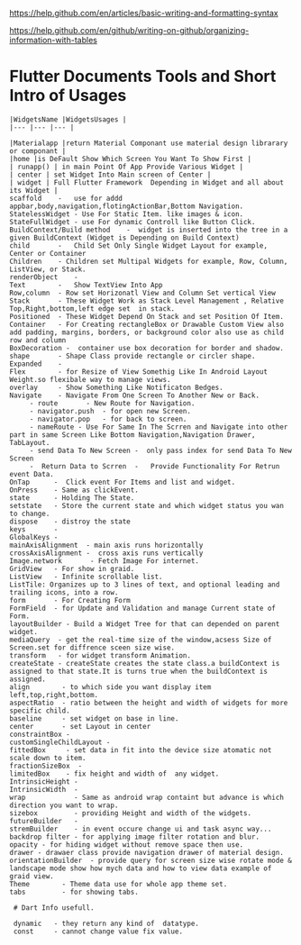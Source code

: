 https://help.github.com/en/articles/basic-writing-and-formatting-syntax


https://help.github.com/en/github/writing-on-github/organizing-information-with-tables



# Flutter Documents Tools and Short Intro of Usages

    |WidgetsName |WidgetsUsages |
    |--- |--- |--- |
 
    |Materialapp |return Material Componant use material design librarary or componant |
    |home |is DeFault Show Which Screen You Want To Show First |
    | runapp() | in main Point Of App Provide Various Widget |
    | center | set Widget Into Main screen of Center |
    | widget | Full Flutter Framework  Depending in Widget and all about its Widget |
    scaffold    -   use for addd appbar,body,navigation,flotingActionBar,Bottom Navigation.
    StatelessWidget - Use For Static Item. like images & icon.
    StateFullWidget - use For dynamic Controll like Button Click.
    BuildContext/Build method    -  widget is inserted into the tree in a given BuildContext (Widget is Depending on Build Context)
    child       -   Child Set Only Single Widget Layout for example, Center or Container
    Children    - Children set Multipal Widgets for example, Row, Column, ListView, or Stack.
    renderObject    - 
    Text        -   Show TextView Into App
    Row,column  - Row set Horizonatl View and Column Set vertical View
    Stack       - These Widget Work as Stack Level Management , Relative Top,Right,bottom,left edge set  in stack.
    Positioned  - These Widget Depend On Stack and set Position Of Item.         
    Container   - For Creating rectangleBox or Drawable Custom View also add padding, margins, borders, or background color also use as child                  row and column
    BoxDecoration -  container use box decoration for border and shadow.
    shape       - Shape Class provide rectangle or circler shape.
    Expanded    - 
    Flex        - for Resize of View Somethig Like In Android Layout Weight.so flexibale way to manage views. 
    overlay     - Show Something Like Notificaton Bedges.
    Navigate    - Navigate From One Screen To Another New or Back.
         - route       - New Route for Navigation.
         - navigator.push  - for open new Screen.
         - navigator.pop   - for back to screen.
         - nameRoute - Use For Same In The Scrren and Navigate into other part in same Screen Like Bottom Navigation,Navigation Drawer,                       TabLayout.
         - send Data To New Screen -  only pass index for send Data To New Screen
         -  Return Data to Scrren  -   Provide Functionality For Retrun event Data.   
    OnTap      -  Click event For Items and list and widget.
    OnPress    - Same as clickEvent.
    state      - Holding The State.
    setstate   - Store the current state and which widget status you wan to change.
    dispose    - distroy the state
    keys       - 
    GlobalKeys - 
    mainAxisAlignment  - main axis runs horizontally 
    crossAxisAlignment -  cross axis runs vertically
    Image.network       - Fetch Image For internet.
    GridView   - For show in graid.
    ListView   - Infinite scrollable list.
    ListTile: Organizes up to 3 lines of text, and optional leading and trailing icons, into a row.
    form       - For Creating Form
    FormField  - for Update and Validation and manage Current state of Form.
    layoutBuilder - Build a Widget Tree for that can depended on parent widget.
    mediaQuery  - get the real-time size of the window,acsess Size of Screen.set for diffrence sceen size wise.
    transform   - for widget transform Animation.
    createState - createState creates the state class.a buildContext is assigned to that state.It is turns true when the buildContext is                       assigned.
    align        - to which side you want display item left,top,right,bottom.
    aspectRatio  - ratio between the height and width of widgets for more specific child.
    baseline     - set widget on base in line.
    center       - set Layout in center
    constraintBox - 
    customSingleChildLayout - 
    fittedBox     - set data in fit into the device size atomatic not scale down to item.
    fractionSizeBox  - 
    limitedBox    - fix height and width of  any widget.
    IntrinsicHeight - 
    IntrinsicWidth  - 
    wrap            - Same as android wrap containt but advance is which direction you want to wrap.
    sizebox         - providing Height and width of the widgets.
    futureBuilder   - 
    stremBuilder    - in event occure change ui and task async way...
    backdrop filter - for applying image filter rotation and blur.
    opacity - for hiding widget without remove space then use.
    drawer - drawaer class provide navigation drawer of material design.
    orientationBuilder  - provide query for screen size wise rotate mode & landscape mode show how mych data and how to view data example of                         graid view.
    Theme        - Theme data use for whole app theme set.
    tabs         - for showing tabs.
              
     # Dart Info usefull.

     dynamic   - they return any kind of  datatype.
     const     - cannot change value fix value.